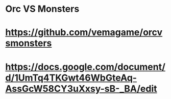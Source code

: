 # Orc VS Monsters
# https://github.com/vemagame/orcvsmonsters
# https://docs.google.com/document/d/1UmTq4TKGwt46WbGteAq-AssGcW58CY3uXxsy-sB-_BA/edit
